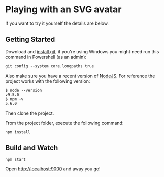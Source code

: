 # Playing with an SVG avatar

If you want to try it yourself the details are below.

## Getting Started

Download and [install git](https://git-scm.com/downloads), if you're using Windows you might need run this command in Powershell (as an admin):

```shell
git config --system core.longpaths true
```

Also make sure you have a recent version of [NodeJS](http://nodejs.org/). For reference the project works with the following version:

```shell
$ node --version
v9.5.0
$ npm -v
5.6.0
```

Then clone the project.

From the project folder, execute the following command:

```shell
npm install
```

## Build and Watch

```shell
npm start
```

Open [http://localhost:9000](http://localhost:9000) and away you go!